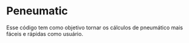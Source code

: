# Peneumatic
Esse código tem como objetivo tornar os cálculos de pneumático mais fáceis e rápidas como usuário.
